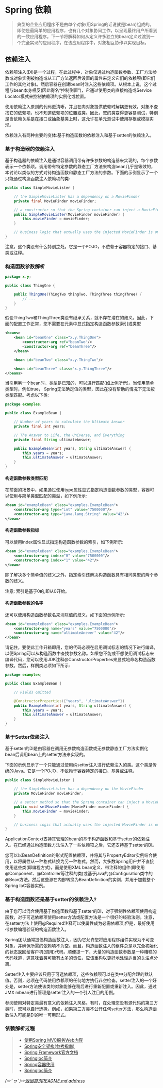 # Spring 依赖

> 典型的企业应用程序不是由单个对象(用Spring的话说就是bean)组成的。即使是最简单的应用程序，也有几个对象协同工作，以呈现最终用户所看到的一致应用程序。下一节将解释如何从定义许多独立的bean定义过渡到一个完全实现的应用程序，在该应用程序中，对象相互协作以实现目标。

## 依赖注入

依赖项注入(DI)是一个过程，在此过程中，对象仅通过构造函数参数、工厂方法参数或对象实例被构造或从工厂方法返回后设置的属性来定义它们的依赖项(即它们工作的其他对象)。然后容器在创建bean时注入这些依赖项。从根本上说，这个过程与bean本身相反(因此得名“控制倒置”)，它通过使用类的直接构造或Service Locator模式来控制依赖项的实例化或位置。

使用依赖注入原则的代码更清晰，并且在向对象提供依赖时解耦更有效。对象不查找它的依赖项，也不知道依赖项的位置或类。因此，您的类变得更容易测试，特别是当依赖关系是在接口或抽象基类上时，这允许在单元测试中使用存根或模拟实现。

依赖注入有两种主要的变体:基于构造函数的依赖注入和基于setter的依赖注入。

### 基于构造器的依赖注入
基于构造器的依赖注入是通过容器调用带有许多参数的构造器来实现的，每个参数表示一个依赖项。调用带有特定参数的静态工厂方法来构造bean几乎是等效的，本讨论以类似的方式对待构造函数和静态工厂方法的参数。下面的示例显示了一个只能通过构造函数注入依赖项的类:

```java
public class SimpleMovieLister {

    // the SimpleMovieLister has a dependency on a MovieFinder
    private final MovieFinder movieFinder;

    // a constructor so that the Spring container can inject a MovieFinder
    public SimpleMovieLister(MovieFinder movieFinder) {
        this.movieFinder = movieFinder;
    }

    // business logic that actually uses the injected MovieFinder is omitted...
}
```
注意，这个类没有什么特别之处。它是一个POJO，不依赖于容器特定的接口、基类或注释。

### 构造函数参数解析

```java
package x.y;

public class ThingOne {

    public ThingOne(ThingTwo thingTwo, ThingThree thingThree) {
        // ...
    }
}
```
假设ThingTwo和ThingThree类没有继承关系，就不存在潜在的歧义。因此，下面的配置工作正常，您不需要在<constructor-arg/>元素中显式指定构造函数参数索引或类型

```xml
<beans>
    <bean id="beanOne" class="x.y.ThingOne">
        <constructor-arg ref="beanTwo"/>
        <constructor-arg ref="beanThree"/>
    </bean>

    <bean id="beanTwo" class="x.y.ThingTwo"/>

    <bean id="beanThree" class="x.y.ThingThree"/>
</beans>
```
当引用另一个bean时，类型是已知的，可以进行匹配(如上例所示)。当使用简单类型时，例如<value>true</value>， Spring无法确定值的类型，因此在没有帮助的情况下无法按类型匹配。考虑以下类:


```java
package examples;

public class ExampleBean {

    // Number of years to calculate the Ultimate Answer
    private final int years;

    // The Answer to Life, the Universe, and Everything
    private final String ultimateAnswer;

    public ExampleBean(int years, String ultimateAnswer) {
        this.years = years;
        this.ultimateAnswer = ultimateAnswer;
    }
}
```
#### 构造函数参数类型匹配
在前面的场景中，如果通过使用type属性显式指定构造函数参数的类型，容器可以使用与简单类型匹配的类型，如下例所示:

```xml
<bean id="exampleBean" class="examples.ExampleBean">
    <constructor-arg type="int" value="7500000"/>
    <constructor-arg type="java.lang.String" value="42"/>
</bean>
```

#### 构造函数参数指标
可以使用index属性显式指定构造函数参数的索引，如下例所示:

```xml
<bean id="exampleBean" class="examples.ExampleBean">
    <constructor-arg index="0" value="7500000"/>
    <constructor-arg index="1" value="42"/>
</bean>
```
除了解决多个简单值的歧义之外，指定索引还解决构造函数具有相同类型的两个参数的歧义。

注意: 索引是基于0的,即从0开始。

#### 构造函数参数的名字
还可以使用构造函数参数名来消除值的歧义，如下面的示例所示:

```xml
<bean id="exampleBean" class="examples.ExampleBean">
    <constructor-arg name="years" value="7500000"/>
    <constructor-arg name="ultimateAnswer" value="42"/>
</bean>
```
请记住，要使此工作开箱即用，您的代码必须在启用调试标志的情况下进行编译，以便Spring可以从构造函数中查找参数名称。如果您不能或不想使用调试标志来编译代码，您可以使用JDK注释@ConstructorProperties来显式地命名构造函数参数。然后，样例类必须如下所示:

```java
package examples;

public class ExampleBean {

    // Fields omitted

    @ConstructorProperties({"years", "ultimateAnswer"})
    public ExampleBean(int years, String ultimateAnswer) {
        this.years = years;
        this.ultimateAnswer = ultimateAnswer;
    }
}
```

### 基于Setter依赖注入
基于setter的DI是由容器在调用无参数构造函数或无参数静态工厂方法实例化bean后调用bean上的setter方法来实现的。

下面的示例显示了一个只能通过使用纯setter注入进行依赖注入的类。这个类是传统的Java。它是一个POJO，不依赖于容器特定的接口、基类或注释。

```java
public class SimpleMovieLister {

    // the SimpleMovieLister has a dependency on the MovieFinder
    private MovieFinder movieFinder;

    // a setter method so that the Spring container can inject a MovieFinder
    public void setMovieFinder(MovieFinder movieFinder) {
        this.movieFinder = movieFinder;
    }

    // business logic that actually uses the injected MovieFinder is omitted...
}
```
ApplicationContext支持其管理的bean的基于构造函数和基于setter的依赖注入。在已经通过构造函数方法注入了一些依赖项之后，它还支持基于setter的DI。

您可以以BeanDefinition的形式配置依赖项，并将其与PropertyEditor实例结合使用，以将属性从一种格式转换为另一种格式。然而，大多数Spring用户并不直接使用这些类(即编程方式)，而是使用XML bean定义、带注释的组件(即使用@Component、@Controller等注释的类)或基于java的@Configuration类中的@Bean方法。然后这些源在内部转换为BeanDefinition的实例，并用于加载整个Spring IoC容器实例。

### 基于构造函数还是基于setter的依赖注入?

由于您可以混合使用基于构造函数和基于setter的DI，对于强制性依赖项使用构造函数，对于可选依赖项使用setter方法或配置方法是一个很好的经验法则。注意，在setter方法上使用@Required注释可以使属性成为必需依赖项;但是，最好使用带参数编程验证的构造函数注入。

Spring团队通常提倡构造函数注入，因为它允许您将应用程序组件实现为不可变对象，并确保所需的依赖项不为空。而且，构造函数注入的组件总是以完全初始化的状态返回给客户机(调用)代码。顺便提一下，大量的构造函数参数是一种糟糕的代码味道，这意味着类可能有太多的责任，应该重构以更好地处理适当的关注点分离。

Setter注入主要应该只用于可选依赖项，这些依赖项可以在类中分配合理的默认值。否则，必须在代码使用依赖项的任何地方执行非空检查。setter注入的一个好处是，setter方法使该类的对象能够在稍后进行重新配置或重新注入。因此，通过JMX mbean进行管理是setter注入的一个引人注目的用例。

参阅使用对特定类最有意义的依赖注入风格。有时，在处理您没有源代码的第三方类时，您可以自行选择。例如，如果第三方类不公开任何setter方法，那么构造函数注入可能是DI的唯一可用形式。

### 依赖解析过程

> * [使用Spring MVC服务Web内容](https://spring.io/guides/gs/serving-web-content/)
> * [Spring安全架构(参考指南)](https://spring.io/guides/topicals/spring-security-architecture/)
> * [Spring Framework官方文档](https://spring.io/projects/spring-framework)
> * [SpringIoc简介](https://github.com/fredomli/java-standard/blob/main/docs/spring/spring/core/SpringIoc容器.md)
> * [Spring容器使用](https://github.com/fredomli/java-standard/blob/main/docs/spring/spring/core/Spring容器使用.md)
> * [SpringIoc简介](https://github.com/fredomli/java-standard/blob/main/docs/spring/spring/core/SpringIoc容器.md)


*(☞ﾟヮﾟ)☞[返回首页README.md address](https://github.com/fredomli/java-standard)*

